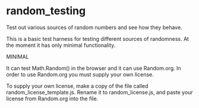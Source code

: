 # random_testing
Test out various sources of random numbers and see how they behave.

This is a basic test harness for testing different sources of randomness. At the moment it has only minimal functionality.  

MINIMAL

It can test Math.Random() in the browser and it can use Random.org.  In order to use Random.org you must supply your own license.  

To supply your own license, make a copy of the file called random_license_template.js.  Rename it to random_license.js, and paste your license from Random.org into the file.

